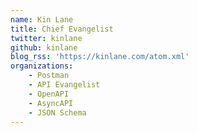 ```yaml
---
name: Kin Lane
title: Chief Evangelist
twitter: kinlane
github: kinlane
blog_rss: 'https://kinlane.com/atom.xml'
organizations:
    - Postman
    - API Evangelist
    - OpenAPI
    - AsyncAPI
    - JSON Schema
---
```

